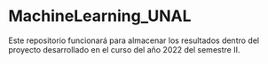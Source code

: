 # MachineLearning_UNAL
Este repositorio funcionará para almacenar los resultados dentro del proyecto desarrollado en el curso del año 2022 del semestre II.
